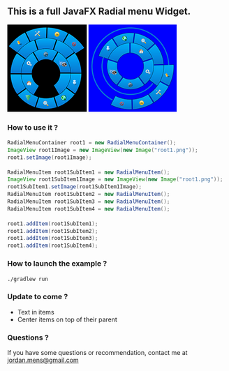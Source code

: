 ## This is a full JavaFX Radial menu Widget.
![Radial menu](radialmenu.png)
![Radial menu 2](radialmenu2.png)
### How to use it ?

``` java
RadialMenuContainer root1 = new RadialMenuContainer();
ImageView root1Image = new ImageView(new Image("root1.png"));
root1.setImage(root1Image);

RadialMenuItem root1SubItem1 = new RadialMenuItem();
ImageView root1SubItem1Image = new ImageView(new Image("root1.png"));
root1SubItem1.setImage(root1SubItem1Image);
RadialMenuItem root1SubItem2 = new RadialMenuItem();
RadialMenuItem root1SubItem3 = new RadialMenuItem();
RadialMenuItem root1SubItem4 = new RadialMenuItem();

root1.addItem(root1SubItem1);
root1.addItem(root1SubItem2);
root1.addItem(root1SubItem3);
root1.addItem(root1SubItem4);
```

### How to launch the example ?

``` bash
./gradlew run
```
### Update to come ?
<ul>
     <li> Text in items </li>
     <li> Center items on top of their parent </li>
</ul>

### Questions ?
If you have some questions or recommendation, contact me at jordan.mens@gmail.com